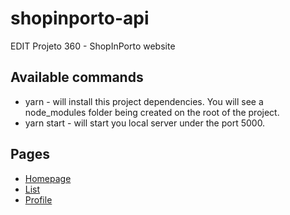 # shopinporto-api
EDIT Projeto 360 - ShopInPorto website


## Available commands
* yarn - will install this project dependencies. You will see a node_modules folder being created on the root of the project.
* yarn start - will start you local server under the port 5000. 

## Pages
* [Homepage](http://localhost:5000)
* [List](http://localhost:5000/search.html)
* [Profile](http://localhost:5000/profile.html)
